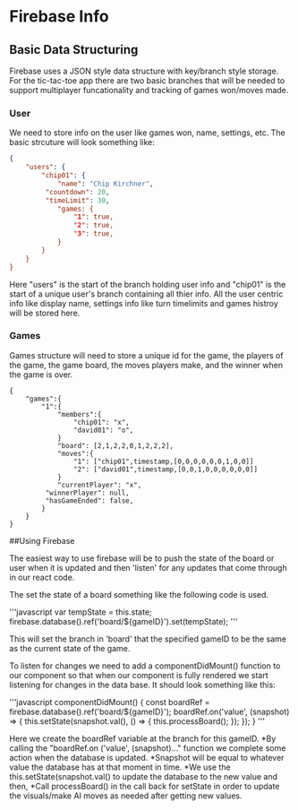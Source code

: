 # Firebase Info

## Basic Data Structuring
Firebase uses a JSON style data structure with key/branch style storage. For the tic-tac-toe app there are two basic branches that will be needed to support multiplayer funcationality and tracking of games won/moves made. 

### User

We need to store info on the user like games won, name, settings, etc. The basic strcuture will look something like:

```json
{
	"users": {
		"chip01": {
			"name": "Chip Kirchner",
         "countdown": 20,
         "timeLimit": 30,
			"games: {
				"1": true,
				"2": true,
				"3": true,
			}
		}
	}
}
```

Here "users" is the start of the branch holding user info and "chip01" is the start of a unique user's branch containing all thier info. All the user centric info like display name, settings info like turn timelimits and games histroy will be stored here. 


### Games

Games structure will need to store a unique id for the game, the players of the game, the game board, the moves players make, and the winner when the game is over.

```josn
{
	"games":{
		"1":{
			"members":{
				"chip01": "x",
				"david01": "o",
			}
			"board": [2,1,2,2,0,1,2,2,2],
			"moves":{
				"1": ["chip01",timestamp,[0,0,0,0,0,0,1,0,0]]
				"2": ["david01",timestamp,[0,0,1,0,0,0,0,0,0]]
			}
			"currentPlayer": "x",
         "winnerPlayer": null,
         "hasGameEnded": false,
		}
	}
}
```

##Using Firebase

The easiest way to use firebase will be to push the state of the board or user when it is updated and then 'listen' for any updates that come through in our react code. 

The set the state of a board something like the following code is used.

'''javascript
var tempState = this.state;
firebase.database().ref('board/${gameID}').set(tempState);
'''

This will set the branch in 'board' that the specified gameID to be the same as the current state of the game.

To listen for changes we need to add a componentDidMount() function to our component so that when our component is fully rendered we start listening for changes in the data base. It should look something like this:

'''javascript
componentDidMount() {
   const boardRef = firebase.database().ref('board/${gameID}');
   boardRef.on('value', (snapshot) => {
      this.setState(snapshot.val(), () => {
         this.processBoard();
      });
   });
}
'''

Here we create the boardRef variable at the branch for this gameID. 
*By calling the "boardRef.on ('value', (snapshot)..." function we complete some action when the database is updated. 
*Snapshot will be equal to whatever value the database has at that moment in time.
*We use the this.setState(snapshot.val() to update the database to the new value and then,
*Call processBoard() in the call back for setState in order to update the visuals/make AI moves as needed after getting new values.